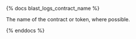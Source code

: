 {% docs blast_logs_contract_name %}

The name of the contract or token, where possible.

{% enddocs %}